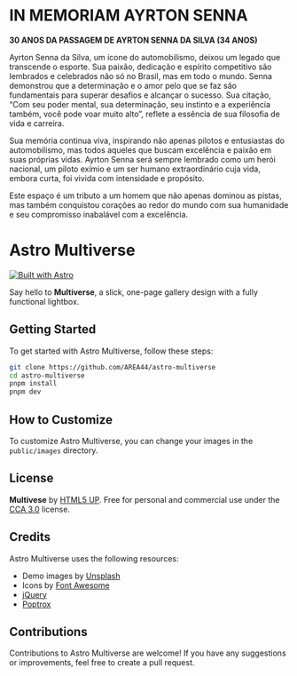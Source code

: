 # IN MEMORIAM AYRTON SENNA

**30 ANOS DA PASSAGEM DE AYRTON SENNA DA SILVA (34 ANOS)**

Ayrton Senna da Silva, um ícone do automobilismo, deixou um legado que transcende o esporte. Sua paixão, dedicação e espírito competitivo são lembrados e celebrados não só no Brasil, mas em todo o mundo. Senna demonstrou que a determinação e o amor pelo que se faz são fundamentais para superar desafios e alcançar o sucesso. Sua citação, “Com seu poder mental, sua determinação, seu instinto e a experiência também, você pode voar muito alto”, reflete a essência de sua filosofia de vida e carreira.

Sua memória continua viva, inspirando não apenas pilotos e entusiastas do automobilismo, mas todos aqueles que buscam excelência e paixão em suas próprias vidas. Ayrton Senna será sempre lembrado como um herói nacional, um piloto exímio e um ser humano extraordinário cuja vida, embora curta, foi vivida com intensidade e propósito.

Este espaço é um tributo a um homem que não apenas dominou as pistas, mas também conquistou corações ao redor do mundo com sua humanidade e seu compromisso inabalável com a excelência.

# Astro Multiverse

[![Built with Astro](https://astro.badg.es/v2/built-with-astro/tiny.svg)](https://astro.build)

Say hello to **Multiverse**, a slick, one-page gallery design with a fully functional lightbox.

## Getting Started

To get started with Astro Multiverse, follow these steps:

```bash
git clone https://github.com/AREA44/astro-multiverse
cd astro-multiverse
pnpm install
pnpm dev
```

## How to Customize

To customize Astro Multiverse, you can change your images in the `public/images` directory.

## License

**Multivese** by [HTML5 UP](https://html5up.net). Free for personal and commercial use under the [CCA 3.0](https://html5up.net/license) license.

## Credits

Astro Multiverse uses the following resources:

- Demo images by [Unsplash](https://unsplash.com)
- Icons by [Font Awesome](https://fontawesome.io)
- [jQuery](https://jquery.com)
- [Poptrox](https://github.com/ajlkn/jquery.poptrox)

## Contributions

Contributions to Astro Multiverse are welcome! If you have any suggestions or improvements, feel free to create a pull request.
